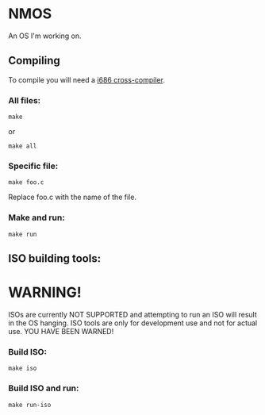 # NMOS
An OS I'm working on.

## Compiling ##

To compile you will need a <a href="http://wiki.osdev.org/GCC_Cross-Compiler">i686 cross-compiler</a>.

### All files: ###

	make

or

	make all

### Specific file: ###

	make foo.c

Replace foo.c with the name of the file.

### Make and run: ###

	make run

## ISO building tools: ##

# WARNING! #

ISOs are currently NOT SUPPORTED and attempting to run an ISO will result in the OS hanging.
ISO tools are only for development use and not for actual use. YOU HAVE BEEN WARNED!

### Build ISO: ###

	make iso

### Build ISO and run: ###

	make run-iso
